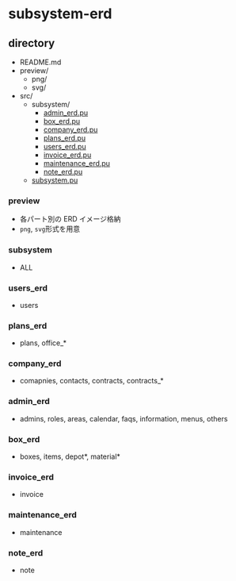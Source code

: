 # subsystem-erd

## directory

- README.md
- preview/
  - png/
  - svg/
- src/
  - subsystem/
    - [admin_erd.pu](#admin_erd)
    - [box_erd.pu](#box_erd)
    - [company_erd.pu](#company_erd)
    - [plans_erd.pu](#plans_erd)
    - [users_erd.pu](#users_erd)
    - [invoice_erd.pu](#invoice_erd)
    - [maintenance_erd.pu](#maintenance_erd)
    - [note_erd.pu](#note_erd)
  - [subsystem.pu](#subsystem)

### preview

- 各パート別の ERD イメージ格納
- `png`, `svg`形式を用意

### subsystem

- ALL

### users_erd

- users

### plans_erd

- plans, office\_\*

### company_erd

- comapnies, contacts, contracts, contracts\_\*

### admin_erd

- admins, roles, areas, calendar, faqs, information, menus, others

### box_erd

- boxes, items, depot*, material*

### invoice_erd

- invoice

### maintenance_erd

- maintenance

### note_erd

- note
